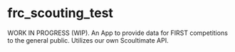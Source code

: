 # frc_scouting_test

WORK IN PROGRESS (WIP). An App to provide data for FIRST competitions to the general public. Utilizes our own Scoultimate API.

